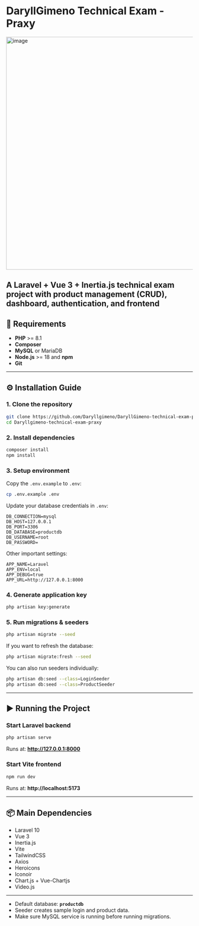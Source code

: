 # DaryllGimeno Technical Exam - Praxy
<img width="1355" height="628" alt="image" src="https://github.com/user-attachments/assets/9ad2692d-0ece-4852-8fe6-48be96b32bee" />

A Laravel + Vue 3 + Inertia.js technical exam project with product management (CRUD), dashboard, authentication, and frontend
---

## 📌 Requirements

- **PHP** >= 8.1  
- **Composer**  
- **MySQL** or MariaDB  
- **Node.js** >= 18 and **npm**  
- **Git**

---

## ⚙️ Installation Guide

### 1. Clone the repository
```bash
git clone https://github.com/Daryllgimeno/DaryllGimeno-technical-exam-praxy.git
cd Daryllgimeno-technical-exam-praxy
```

### 2. Install dependencies
```bash
composer install
npm install
```

### 3. Setup environment
Copy the `.env.example` to `.env`:

```bash
cp .env.example .env
```

Update your database credentials in `.env`:

```env
DB_CONNECTION=mysql
DB_HOST=127.0.0.1
DB_PORT=3306
DB_DATABASE=productdb
DB_USERNAME=root
DB_PASSWORD=
```

Other important settings:
```env
APP_NAME=Laravel
APP_ENV=local
APP_DEBUG=true
APP_URL=http://127.0.0.1:8000
```

### 4. Generate application key
```bash
php artisan key:generate
```

### 5. Run migrations & seeders
```bash
php artisan migrate --seed
```

If you want to refresh the database:
```bash
php artisan migrate:fresh --seed
```

You can also run seeders individually:
```bash
php artisan db:seed --class=LoginSeeder
php artisan db:seed --class=ProductSeeder
```

---

## ▶️ Running the Project

### Start Laravel backend
```bash
php artisan serve
```
Runs at: **http://127.0.0.1:8000**

### Start Vite frontend
```bash
npm run dev
```
Runs at: **http://localhost:5173**

---

## 📦 Main Dependencies

- Laravel 10  
- Vue 3  
- Inertia.js  
- Vite  
- TailwindCSS  
- Axios  
- Heroicons  
- Iconoir  
- Chart.js + Vue-Chartjs  
- Video.js  

---



- Default database: **`productdb`**  
- Seeder creates sample login and product data.  
- Make sure MySQL service is running before running migrations.  


